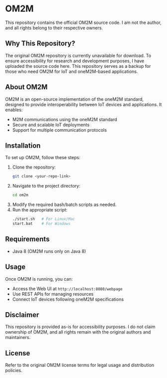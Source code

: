 # OM2M

This repository contains the official OM2M source code. I am not the author, and all rights belong to their respective owners.

## Why This Repository?

The original OM2M repository is currently unavailable for download. To ensure accessibility for research and development purposes, I have uploaded the source code here. This repository serves as a backup for those who need OM2M for IoT and oneM2M-based applications.

## About OM2M

OM2M is an open-source implementation of the oneM2M standard, designed to provide interoperability between IoT devices and applications. It enables:
- M2M communications using the oneM2M standard
- Secure and scalable IoT deployments
- Support for multiple communication protocols

## Installation

To set up OM2M, follow these steps:

1. Clone the repository:
   ```bash
   git clone <your-repo-link>
   ```
2. Navigate to the project directory:
   ```bash
   cd om2m
   ```
3. Modify the required bash/batch scripts as needed.
4. Run the appropriate script:
   ```bash
   ./start.sh   # For Linux/Mac
   start.bat    # For Windows
   ```

## Requirements

- Java 8 (OM2M runs only on Java 8)

## Usage

Once OM2M is running, you can:
- Access the Web UI at `http://localhost:8080/webpage`
- Use REST APIs for managing resources
- Connect IoT devices following oneM2M specifications

## Disclaimer

This repository is provided as-is for accessibility purposes. I do not claim ownership of OM2M, and all rights remain with the original authors and maintainers.

## License

Refer to the original OM2M license terms for legal usage and distribution policies.

